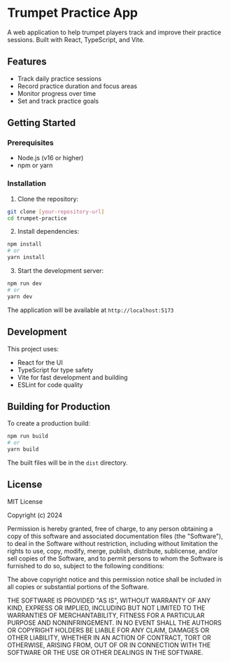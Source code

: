 # Trumpet Practice App

A web application to help trumpet players track and improve their practice sessions. Built with React, TypeScript, and Vite.

## Features

- Track daily practice sessions
- Record practice duration and focus areas
- Monitor progress over time
- Set and track practice goals

## Getting Started

### Prerequisites

- Node.js (v16 or higher)
- npm or yarn

### Installation

1. Clone the repository:
```bash
git clone [your-repository-url]
cd trumpet-practice
```

2. Install dependencies:
```bash
npm install
# or
yarn install
```

3. Start the development server:
```bash
npm run dev
# or
yarn dev
```

The application will be available at `http://localhost:5173`

## Development

This project uses:
- React for the UI
- TypeScript for type safety
- Vite for fast development and building
- ESLint for code quality

## Building for Production

To create a production build:

```bash
npm run build
# or
yarn build
```

The built files will be in the `dist` directory.

## License

MIT License

Copyright (c) 2024

Permission is hereby granted, free of charge, to any person obtaining a copy
of this software and associated documentation files (the "Software"), to deal
in the Software without restriction, including without limitation the rights
to use, copy, modify, merge, publish, distribute, sublicense, and/or sell
copies of the Software, and to permit persons to whom the Software is
furnished to do so, subject to the following conditions:

The above copyright notice and this permission notice shall be included in all
copies or substantial portions of the Software.

THE SOFTWARE IS PROVIDED "AS IS", WITHOUT WARRANTY OF ANY KIND, EXPRESS OR
IMPLIED, INCLUDING BUT NOT LIMITED TO THE WARRANTIES OF MERCHANTABILITY,
FITNESS FOR A PARTICULAR PURPOSE AND NONINFRINGEMENT. IN NO EVENT SHALL THE
AUTHORS OR COPYRIGHT HOLDERS BE LIABLE FOR ANY CLAIM, DAMAGES OR OTHER
LIABILITY, WHETHER IN AN ACTION OF CONTRACT, TORT OR OTHERWISE, ARISING FROM,
OUT OF OR IN CONNECTION WITH THE SOFTWARE OR THE USE OR OTHER DEALINGS IN THE
SOFTWARE.
